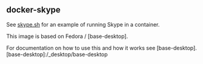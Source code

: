 ## docker-skype

See [skype.sh](skype) for an example of running Skype in a container.

This image is based on Fedora / [base-desktop].

For documentation on how to use this and how it works see [base-desktop].
[base-desktop]:/_desktop/base-desktop
